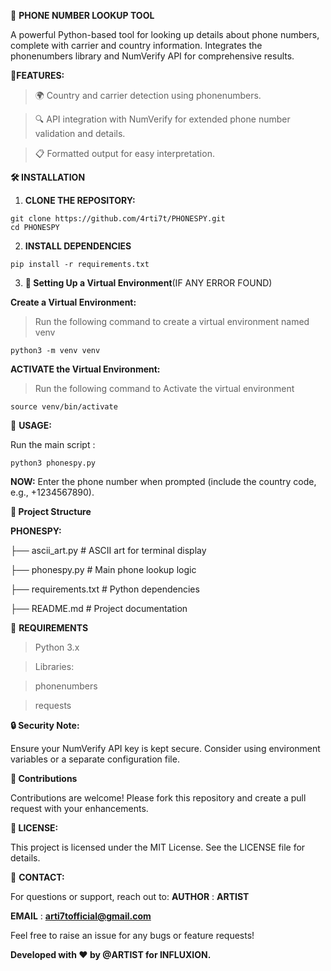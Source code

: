 📱 **PHONE NUMBER LOOKUP TOOL**

A powerful Python-based tool for looking up details about phone numbers, complete with carrier and country information. Integrates the phonenumbers library and NumVerify API for comprehensive results.

🚀**FEATURES:**


> 🌍 Country and carrier detection using phonenumbers.


> 🔍 API integration with NumVerify for extended phone number validation and details.


> 📋 Formatted output for easy interpretation.


**🛠️ INSTALLATION**

1. **CLONE THE REPOSITORY:**
```
git clone https://github.com/4rti7t/PHONESPY.git
cd PHONESPY
```
2. **INSTALL DEPENDENCIES**
```
pip install -r requirements.txt
```
3. **🐍 Setting Up a Virtual Environment**(IF ANY ERROR FOUND)

**Create a Virtual Environment:**
>  Run the following command to create a virtual environment named venv
```
python3 -m venv venv
```
**ACTIVATE the Virtual Environment:**

> Run the following command to Activate the virtual environment 
```
source venv/bin/activate
```

📝 **USAGE:**

Run the main script :
```
python3 phonespy.py
```

**NOW:**
Enter the phone number when prompted (include the country code, e.g., +1234567890).

**📂 Project Structure**

**PHONESPY:**

├── ascii_art.py         # ASCII art for terminal display

├── phonespy.py          # Main phone lookup logic

├── requirements.txt     # Python dependencies

├── README.md            # Project documentation

🧰 **REQUIREMENTS**
> Python 3.x

> Libraries:

> phonenumbers

> requests


**🔒 Security Note:**

Ensure your NumVerify API key is kept secure. Consider using environment variables or a separate configuration file.

**🤝 Contributions**

Contributions are welcome! Please fork this repository and create a pull request with your enhancements.


**📄 LICENSE:**

This project is licensed under the MIT License. See the LICENSE file for details.


📧 **CONTACT:**

For questions or support, reach out to:
**AUTHOR** : **ARTIST**

**EMAIL** : **arti7tofficial@gmail.com**

Feel free to raise an issue for any bugs or feature requests!


**Developed with ❤️ by @ARTIST for INFLUXION.**
